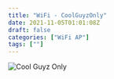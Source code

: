 ```yaml
---
title: "WiFi - CoolGuyzOnly"
date: 2021-11-05T01:01:08Z
draft: false
categories: ["WiFi AP"]
tags: [""]
---
```


![Cool Guyz Only](/img/wifiap/wifi-coolguyzonly.png)
